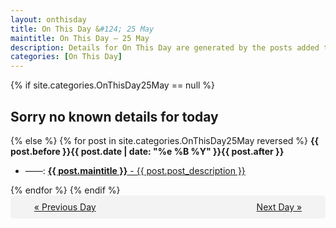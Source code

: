 ```yaml
---
layout: onthisday
title: On This Day &#124; 25 May
maintitle: On This Day — 25 May
description: Details for On This Day are generated by the posts added to the website so the content is subject to changes/updates over time.
categories: [On This Day]
---
```


{% if site.categories.OnThisDay25May == null %}
<h2>Sorry no known details for today</h2>
{% else %}
{% for post in site.categories.OnThisDay25May reversed %}
<strong>{{ post.before }}{{ post.date | date: "%e %B %Y" }}{{ post.after }}</strong>
<ul>
<li> ——: <a class="{{ post.class }}" href="{{ post.url }}"><strong>{{ post.maintitle }}</strong> - {{ post.post_description }}</a></li>
</ul>
{% endfor %}
{% endif %}
<br />
<div style="background-color: #f3f3f3; padding: 10px; border-radius: 5px; text-align: center; display: flex; justify-content: space-evenly;">
<a href="/onthisday/05/05-24">« Previous Day</a>
<span style="visibility:hidden;">[ Visit Leap Year February 29 ]</span>
<a href="/onthisday/05/05-26">Next Day »</a>
</div>
